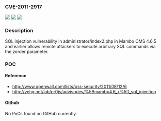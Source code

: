 ### [CVE-2011-2917](https://cve.mitre.org/cgi-bin/cvename.cgi?name=CVE-2011-2917)
![](https://img.shields.io/static/v1?label=Product&message=n%2Fa&color=blue)
![](https://img.shields.io/static/v1?label=Version&message=n%2Fa&color=blue)
![](https://img.shields.io/static/v1?label=Vulnerability&message=n%2Fa&color=brighgreen)

### Description

SQL injection vulnerability in administrator/index2.php in Mambo CMS 4.6.5 and earlier allows remote attackers to execute arbitrary SQL commands via the zorder parameter.

### POC

#### Reference
- http://www.openwall.com/lists/oss-security/2011/08/12/6
- http://yehg.net/lab/pr0js/advisories/%5Bmambo4.6_x%5D_sql_injection

#### Github
No PoCs found on GitHub currently.

